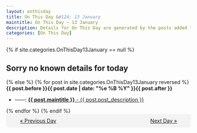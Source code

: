```yaml
---
layout: onthisday
title: On This Day &#124; 13 January
maintitle: On This Day — 13 January
description: Details for On This Day are generated by the posts added to the website so the content is subject to changes/updates over time.
categories: [On This Day]
---
```


{% if site.categories.OnThisDay13January == null %}
<h2>Sorry no known details for today</h2>
{% else %}
{% for post in site.categories.OnThisDay13January reversed %}
<strong>{{ post.before }}{{ post.date | date: "%e %B %Y" }}{{ post.after }}</strong>
<ul>
<li> ——: <a class="{{ post.class }}" href="{{ post.url }}"><strong>{{ post.maintitle }}</strong> - {{ post.post_description }}</a></li>
</ul>
{% endfor %}
{% endif %}
<br />
<div style="background-color: #f3f3f3; padding: 10px; border-radius: 5px; text-align: center; display: flex; justify-content: space-evenly;">
<a href="/onthisday/01/01-12">« Previous Day</a>
<span style="visibility:hidden;">[ Visit Leap Year February 29 ]</span>
<a href="/onthisday/01/01-14">Next Day »</a>
</div>
